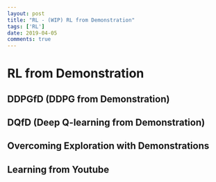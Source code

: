 ```yaml
---
layout: post
title: "RL - (WIP) RL from Demonstration"
tags: ['RL']
date: 2019-04-05
comments: true
---
```


# RL from Demonstration

## DDPGfD (DDPG from Demonstration)
## DQfD (Deep Q-learning from Demonstration)
## Overcoming Exploration with Demonstrations
## Learning from Youtube